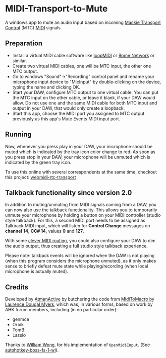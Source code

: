 # MIDI-Transport-to-Mute

A windows app to mute an audio input based on incoming [Mackie Transport Control](https://en.wikipedia.org/wiki/REAPER#Control_surface_support_and_remote_control) (MTC) [MIDI](https://en.wikipedia.org/wiki/MIDI) signals.

## Preparation

- Install a virtual MIDI cable software like [loopMIDI](https://www.tobias-erichsen.de/software/loopmidi.html) or [Bome Network](https://www.bome.com/products/bomenet) or similar. 
- Create two virtual MIDI cables, one will be MTC input, the other one MTC output. 
- Go to windows "Sound"->"Recording" control panel and rename your microphone input device to "MicInput" 
by double-clicking on the device, typing the name and clicking OK. 
- Start your DAW, configure MTC output to one virtual cable. 
You can put the MTC input on the other cable, or leave it blank, if your DAW would allow. 
Do not use one and the same MIDI cable for both MTC input and output in your DAW, that would only create a loopback. 
- Start this app, choose the MIDI port you assigned to MTC output previously as this app's Mute Events MIDI input port.

## Running
Now, whenever you press play in your DAW, your microphone should be muted which is indicated by 
the tray icon color change to red. As soon as you press stop in your DAW, your microphone will be 
unmuted which is indicated by the green tray icon.

To use this online with several correspondents at the same time, checkout this project: [webmidi-rtc-transport](https://github.com/AtmanActive/webmidi-rtc-transport)

## Talkback functionality since version 2.0
In addition to muting/unmuting from MIDI signals coming from a DAW, you can now also use the talkback functionality.
This allows you to temporarily unmute your microphone by holding a button on your MIDI controller (studio style talkback).
For this, a second MIDI port needs to be assigned as Talkback MIDI input, which will listen for **Control Change** messages on **channel** **14**, **CC# 14**, values **0** and **127**.

With some [clever MIDI routing](https://github.com/AtmanActive/MIDI-Transport-to-Mute/tree/45952bb24ad2d2bb1b1718d0d61ed2cd4fd3cd0e/Extras/Reaper), you could also configure your DAW to dim the audio output, thus creating a full studio style talkback experience.

Please note: talkback events will be ignored when the DAW is not playing (when this program considers the microphone unmuted), as it only makes sense to briefly defeat mute state while playing/recording (when local microphone is actually muted).

## Credits

Developed by [AtmanActive](https://github.com/AtmanActive/MIDI-Transport-to-Mute) by butchering the code from [MidiToMacro by Laurence Dougal Myers](https://github.com/laurence-myers/midi-to-macro), which was, in various forms, based on work by AHK forum members, including (in no particular order):

- genmce
- Orbik
- TomB
- Lazslo

Thanks to [William Wong](https://github.com/compulim), for his implementation of `OpenMidiInput`. (See [autohotkey-boss-fs-1-wl](https://github.com/compulim/autohotkey-boss-fs-1-wl)).
